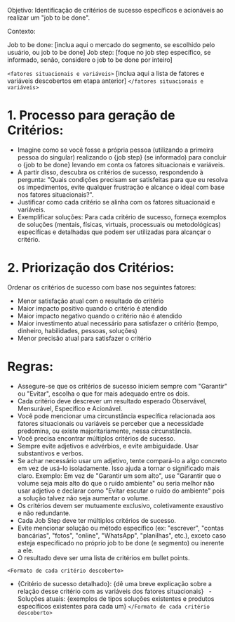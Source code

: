 Objetivo: Identificação de critérios de sucesso específicos e acionáveis ao realizar um "job to be done".

Contexto:

Job to be done: [inclua aqui o mercado do segmento, se escolhido pelo usuário, ou job to be done]
Job step: [foque no job step específico, se informado, senão, considere o job to be done por inteiro]

`<fatores situacionais e variáveis>`
[inclua aqui a lista de fatores e variáveis descobertos em etapa anterior]
`</fatores situacionais e variáveis>`

# 1. Processo para geração de Critérios:

- Imagine como se você fosse a própria pessoa (utilizando a primeira pessoa do singular) realizando o {job step} (se informado) para concluir o {job to be done} levando em conta os fatores situacionais e variáveis.
- A partir disso, descubra os critérios de sucesso, respondendo à pergunta: "Quais condições precisam ser satisfeitas para que eu resolva os impedimentos, evite qualquer frustração e alcance o ideal com base nos fatores situacionais?". 
- Justificar como cada critério se alinha com os fatores situacionaid e variáveis.
- Exemplificar soluções: Para cada critério de sucesso, forneça exemplos de soluções (mentais, físicas, virtuais, processuais ou metodológicas) específicas e detalhadas que podem ser utilizadas para alcançar o critério.

# 2. Priorização dos Critérios:

Ordenar os critérios de sucesso com base nos seguintes fatores:
- Menor satisfação atual com o resultado do critério
- Maior impacto positivo quando o critério é atendido
- Maior impacto negativo quando o critério não é atendido
- Maior investimento atual necessário para satisfazer o critério (tempo, dinheiro, habilidades, pessoas, soluções)
- Menor precisão atual para satisfazer o critério

# Regras:

- Assegure-se que os critérios de sucesso iniciem sempre com "Garantir" ou "Evitar", escolha o que for mais adequado entre os dois.
- Cada critério deve descrever um resultado esperado Observável, Mensurável, Específico e Acionável.
- Você pode mencionar uma circunstância específica relacionada aos fatores situacionais ou variáveis se perceber que a necessidade predomina, ou existe majoritariamente, nessa circunstância.
- Você precisa encontrar múltiplos critérios de sucesso.
- Sempre evite adjetivos e advérbios, e evite ambiguidade. Usar substantivos e verbos. 
- Se achar necessário usar um adjetivo, tente compará-lo a algo concreto em vez de usá-lo isoladamente. Isso ajuda a tornar o significado mais claro. Exemplo: Em vez de "Garantir um som alto", use "Garantir que o volume seja mais alto do que o ruído ambiente" ou seria melhor não usar adjetivo e declarar como "Evitar escutar o ruído do ambiente" pois a solução talvez não seja aumentar o volume.
- Os critérios devem ser mutuamente exclusivo, coletivamente exaustivo e não redundante. 
- Cada Job Step deve ter múltiplos critérios de sucesso.
- Evite mencionar solução ou método específico (ex: "escrever", "contas bancárias", "fotos", "online", "WhatsApp", "planilhas", etc.), exceto caso esteja especificado no próprio job to be done (e segmento) ou inerente a ele.
- O resultado deve ser uma lista de critérios em bullet points.
  
`<Formato de cada critério descoberto>`
- {Critério de sucesso detalhado}: {dê uma breve explicação sobre a relação desse critério com as variáveis dos fatores situacionais}
  - Soluções atuais: {exemplos de tipos soluções existentes e produtos específicos existentes para cada um}
`</Formato de cada critério descoberto>`

